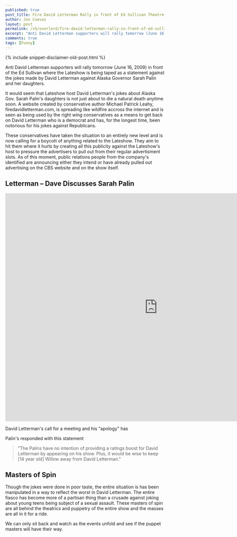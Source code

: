```yaml
---
published: true
post_title: Fire David Letterman Rally in front of Ed Sullivan Theatre
author: Jon Cuevas
layout: post
permalink: /v5/overlord/fire-david-letterman-rally-in-front-of-ed-sullivan-theatre/
excerpt: "Anti David Letterman supporters will rally tomorrow (June 16, 2009) in front of the Ed Sullivan where the Lateshow is being taped as a statement against the jokes made by David Letterman against Alaska Governor Sarah Palin and her daughters."
comments: true
tags: [Funny]
---
```

{% include snippet-disclaimer-old-post.html %}

Anti David Letterman supporters will rally tomorrow (June 16, 2009) in front of the Ed Sullivan where the Lateshow is being taped as a statement against the jokes made by David Letterman against Alaska Governor Sarah Palin and her daughters.

It would seem that Lateshow host David Letterman's jokes about Alaska Gov. Sarah Palin's daughters is not just about to die a natural death anytime soon. A website created by conservative author Michael Patrick Leahy, firedavidletterman.com, is spreading like wildfire accross the internet and is seen as being used by the right wing conservatives as a means to get back on David Letterman who is a democrat and has, for the longest time, been notorious for his jokes against Republicans.

These conservatives have taken the situation to an entirely new level and is now calling for a boycott of anything related to the Lateshow. They aim to hit them where it hurts by creating all this publicity against the Lateshow's host to pressure the advertisers to pull out from their regular advertisment slots. As of this moment, public relations people from the company's identified are announcing either they intend or have already pulled out advertising on the CBS website and on the show itself.

## Letterman – Dave Discusses Sarah Palin

<div class="flex-video">
  <iframe width="960" height="720" src="http://www.youtube.com/embed/-X6FUwBmclo?wmode=transparent&amp;autohide=1&amp;egm=0&amp;hd=1&amp;iv_load_policy=3&amp;modestbranding=1&amp;rel=0&amp;showinfo=0&amp;showsearch=0&amp;theme=light" frameborder="0" allowfullscreen></iframe>
</div>		


David Letterman's call for a meeting and his "apology" has

Palin's responded with this statement

> "The Palins have no intention of providing a ratings boost for David Letterman by appearing on his show. Plus, it would be wise to keep [14 year old] Willow away from David Letterman."

## Masters of Spin

Though the jokes were done in poor taste, the entire situation is has been manipulated in a way to reflect the worst in David Letterman. The entire fiasco has become more of a partisan thing than a crusade against joking about young teens being subject of a sexual assault. These masters of spin are all behind the theatrics and puppetry of the entire show and the masses are all in it for a ride.

We can only sit back and watch as the events unfold and see if the puppet masters will have their way.